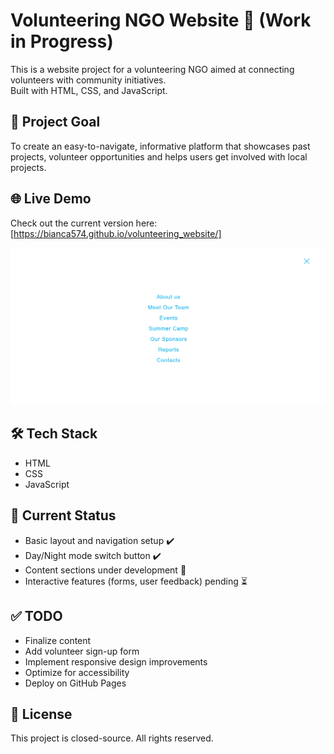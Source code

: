 # Volunteering NGO Website 🚧 (Work in Progress)

This is a website project for a volunteering NGO aimed at connecting volunteers with community initiatives.  
Built with HTML, CSS, and JavaScript.

## 🌟 Project Goal

To create an easy-to-navigate, informative platform that showcases past projects, volunteer opportunities and helps users get involved with local projects.

## 🌐 Live Demo

Check out the current version here: [https://bianca574.github.io/volunteering_website/]

![Volunteering NGO Website](images/screenshot.jpg)

## 🛠️ Tech Stack

- HTML
- CSS
- JavaScript

## 🚀 Current Status

- Basic layout and navigation setup ✔️
- Day/Night mode switch button ✔️
- Content sections under development 🔄  
- Interactive features (forms, user feedback) pending ⏳

## ✅ TODO

- Finalize content 
- Add volunteer sign-up form  
- Implement responsive design improvements  
- Optimize for accessibility  
- Deploy on GitHub Pages

## 📄 License

This project is closed-source. All rights reserved.
